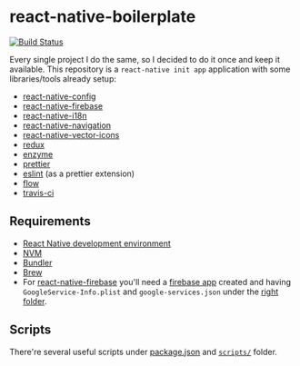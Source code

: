# react-native-boilerplate
[![Build Status](https://travis-ci.org/eduardomoroni/react-native-boilerplate.svg?branch=master)](https://travis-ci.org/eduardomoroni/react-native-boilerplate)  

Every single project I do the same, so I decided to do it once and keep it available.
This repository is a `react-native init app` application with some libraries/tools already setup:
- [react-native-config](https://github.com/luggit/react-native-config)
- [react-native-firebase](https://github.com/invertase/react-native-firebase)
- [react-native-i18n](https://github.com/AlexanderZaytsev/react-native-i18n)
- [react-native-navigation](https://github.com/wix/react-native-navigation)
- [react-native-vector-icons](https://github.com/oblador/react-native-vector-icons)
- [redux](https://github.com/reduxjs/redux)
- [enzyme](https://github.com/airbnb/enzyme)
- [prettier](https://github.com/prettier/prettier)
- [eslint](https://github.com/eslint/eslint) (as a prettier extension)
- [flow](https://flow.org/en/)
- [travis-ci](https://travis-ci.org/)

## Requirements
- [React Native development environment](https://facebook.github.io/react-native/docs/getting-started.html)
- [NVM](https://github.com/creationix/nvm)
- [Bundler](https://bundler.io/)
- [Brew](https://brew.sh/)
- For [react-native-firebase](https://rnfirebase.io/docs/v4.2.x/installation/initial-setup) you'll need a [firebase app](https://firebase.google.com/console) created and having `GoogleService-Info.plist` and `google-services.json` under the [right folder](https://github.com/eduardomoroni/react-native-boilerplate/blob/3140c36cfc8eea32e3a5b6259a4cf6c586f390c4/.gitignore#L68).

## Scripts
There're several useful scripts under [package.json](https://github.com/eduardomoroni/react-native-boilerplate/blob/master/package.json#L5) and [`scripts/`](https://github.com/eduardomoroni/react-native-boilerplate/tree/master/scripts) folder.
